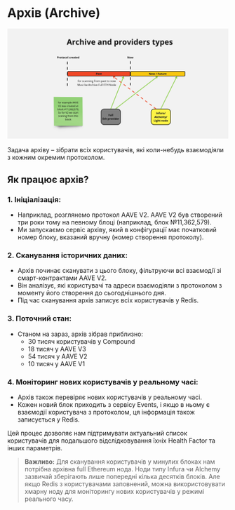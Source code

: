 # Архів (Archive)

![Archive And Provider Types](../images/archiveAndProviderTypes.jpg)

Задача архіву – зібрати всіх користувачів, які коли-небудь взаємодіяли з кожним окремим протоколом.

## Як працює архів?

### 1. Ініціалізація:

- Наприклад, розглянемо протокол AAVE V2. AAVE V2 був створений три роки тому на певному блоці (наприклад, блок №11,362,579).
- Ми запускаємо сервіс архіву, який в конфігурації має початковий номер блоку, вказаний вручну (номер створення протоколу).

### 2. Сканування історичних даних:

- Архів починає сканувати з цього блоку, фільтруючи всі взаємодії зі смарт-контрактами AAVE V2.
- Він аналізує, які користувачі та адреси взаємодіяли з протоколом з моменту його створення до сьогоднішнього дня.
- Під час сканування архів записує всіх користувачів у Redis.

### 3. Поточний стан:

- Станом на зараз, архів зібрав приблизно:
  - 30 тисяч користувачів у Compound
  - 18 тисяч у AAVE V3
  - 54 тисяч у AAVE V2
  - 10 тисяч у AAVE V1

### 4. Моніторинг нових користувачів у реальному часі:

- Архів також перевіряє нових користувачів у реальному часі.
- Кожен новий блок приходить з сервісу Events, і якщо в ньому є взаємодії користувача з протоколом, ця інформація також записується у Redis.

Цей процес дозволяє нам підтримувати актуальний список користувачів для подальшого відслідковування їхніх Health Factor та інших параметрів.

> **Важливо:** Для сканування користувачів у минулих блоках нам потрібна архівна full Ethereum нода. Ноди типу Infura чи Alchemy зазвичай зберігають лише попередні кілька десятків блоків. Але якщо Redis з користувачами заповнений, можна використовувати хмарну ноду для моніторингу нових користувачів у режимі реального часу.
